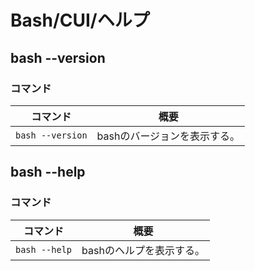 # Bash/CUI/ヘルプ

## bash --version

### コマンド

| コマンド         | 概要                         |
| ---------------- | ---------------------------- |
| `bash --version` | bashのバージョンを表示する。 |

## bash --help

### コマンド

| コマンド      | 概要                     |
| ------------- | ------------------------ |
| `bash --help` | bashのヘルプを表示する。 |
